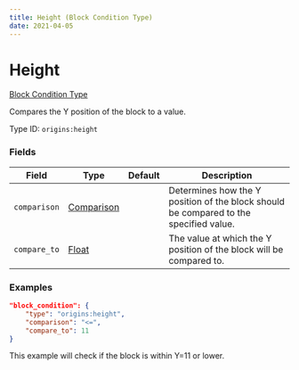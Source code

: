 ```yaml
---
title: Height (Block Condition Type)
date: 2021-04-05
---
```


# Height

[Block Condition Type](../block_condition_types.md)

Compares the Y position of the block to a value.

Type ID: `origins:height`


### Fields

Field  | Type | Default | Description
-------|------|---------|-------------
`comparison` | [Comparison](../data_types/comparison.md) | | Determines how the Y position of the block should be compared to the specified value.
`compare_to` | [Float](../data_types/float.md) | | The value at which the Y position of the block will be compared to.


### Examples

```json
"block_condition": {
    "type": "origins:height",
    "comparison": "<=",
    "compare_to": 11
}
```

This example will check if the block is within Y=11 or lower.
